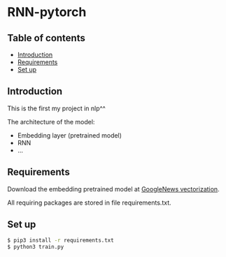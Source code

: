 # RNN-pytorch

## Table of contents
* [Introduction](#introduction)
* [Requirements](#requirements)
* [Set up](#set-up)

## Introduction
This is the first my project in nlp^^

The architecture of the model:
* Embedding layer (pretrained model)
* RNN
* ...

## Requirements
Download the embedding pretrained model at [GoogleNews vectorization](https://drive.google.com/file/d/0B7XkCwpI5KDYNlNUTTlSS21pQmM/edit?usp=sharing).

All requiring packages are stored in file requirements.txt.

## Set up
```bash
$ pip3 install -r requirements.txt
$ python3 train.py
```